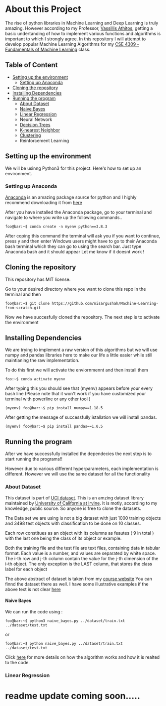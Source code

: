 # About this Project 
The rise of python libraries in Machine Learning and Deep Learning is truly amazing. However according to my Professor, [Vassillis Athitos](http://vlm1.uta.edu/~athitsos/), getting a basic 
undertanding of how to implement various functions and algorithms is important to which I strongly agree. In this repository I will attempt to develop popular 
Machine Learning Algorithms for my [CSE 4309 - Fundamentals of Machine Learning](http://vlm1.uta.edu/~athitsos/courses/cse4309_fall2020/assignments/) class.

## Table of Content

* [Setting up the environment](#setting-up-the-environment)
  * [Setting up Anaconda](#setting-up-anaconda)
* [Cloning the repository](#cloning-the-repository)
* [Installing Dependencies](#installing-dependencies)
* [Running the program](#running-the-program)
  * [About Dataset](#about-dataset)
  * [Naive Bayes](#naive-bayes)
  * [Linear Regression](#linear-regression)
  * Neural Network
  * [Decision Trees](#decision-trees)
  * [K-nearest Neighbor](#k-nearest-neighbor)
  * [Clustering](#clustering)
  * Reinforcement Learning
 

## Setting up the environment

We will be usinng Python3 for this project. Here's how to set up an environment. 

### Setting up Anaconda

[Anaconda](https://www.anaconda.com/) is an amazing package source for python and I highly recommend downloading it from [here](https://www.anaconda.com/products/individual)


After you have installed the Anaconda package, go to your terminal and navigate to where you 
write up the following commands..
```console
foo@bar:~$ conda create -n myenv python==3.8.3
```
After coping this command the terminal will ask you if you want to continue, press y and then enter
Windows users might have to go to their Anaconda bash terminal which they can go to using the search bar. Just type Anaconda bash and it should appear
Let me know if it doesnt work !


## Cloning the repository

This repository has MIT license. 

Go to your desired directory where you want to clone this repo in the terminal and then 

```console
foo@bar:~$ git clone https://github.com/nisargushah/Machine-Learning-from-scratch.git
```

Now we have succesfully cloned the repository. The next step is to activate the environment

## Installing Dependencies

We are trying to implement a raw version of this algorithms but we will use numpy and pandas libraries here to make our life a little easier while still maintianing 
the raw implementation.

To do this first we will activate the enviornmennt and then install them 

```console
foo:~$ conda activate myenv
```

After typing this you should see that (myenv) appears before your every bash line (Please note that it won't work if you have customized your terminal with powerline or any other tool )

```console
(myenv) foo@bar:~$ pip install numpy==1.18.5
```
After getting the message of successfully istallation we will install pandas.

```console
(myenv) foo@bar:~$ pip install pandas==1.0.5
```

## Running the program

After we have successfully installed the dependecies the next step is to start running the programs!!

However due to various different hyperparameters, each implementation is different. However we will use the same dataset for all the functionality 

### About Dataset

This dataset is part of [UCI dataset](https://archive.ics.uci.edu/ml/datasets.php). This is an amzing dataset library maintained by 
[University of California at Irvine](https://uci.edu/). It is motly, according to my knowledge, public source. So anyone is free to clone the datasets. 

The Data set we are using is not a big dataset with just 1000 training objects and 3498 test objects with classification to be done on 10 classes.

Each row constitues as an object with its columns as feautes ( 9 in total ) with the last one being the class of its object or example. 

Both the training file and the test file are text files, containing data in tabular format. Each value is a number, and values are separated by white space. 
The i-th row and j-th column contain the value for the j-th dimension of the i-th object. The only exception is the LAST column, that stores the class label 
for each object

The above abstract of dataset is taken from my [course website](http://vlm1.uta.edu/~athitsos/courses/cse4309_fall2020/assignments/uci_datasets/dataset_description.html)
You can finnd the dataset there as well. I have some illustrative examples if the above text is not clear [here](https://github.com/nisargushah/Machine-Learning-from-scratch/blob/master/dataset/READme.md)


#### Naive Bayes
We can run the code using : 
```console
foo@bar:~$ python3 naive_bayes.py ../dataset/train.txt ../dataset/test.txt
```
or
```console
foo@bar:~$ python naive_bayes.py ../dataset/train.txt ../dataset/test.txt
```

Click [here](https://github.com/nisargushah/Machine-Learning-from-scratch/tree/master/Naive%20bayes%20classifier) for more details on how the algorithm works and how it is realted to the code.

### Linear Regression

# readme update coming soon.....
